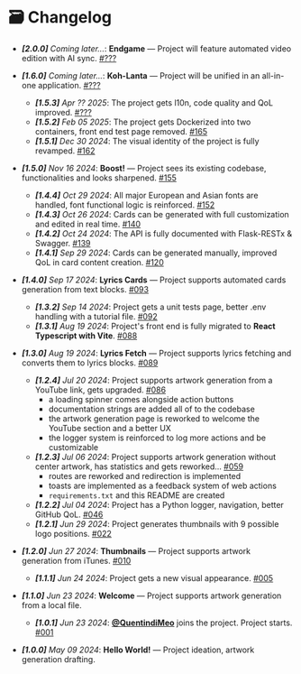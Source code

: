 # :card_file_box: Changelog

- ***[2.0.0]** Coming later...*: **Endgame** — Project will feature automated video edition with AI sync. [#???](#card_file_box-changelog)

- ***[1.6.0]** Coming later...*: **Koh-Lanta** — Project will be unified in an all-in-one application. [#???](#card_file_box-changelog)

  - ***[1.5.3]** Apr ?? 2025*: The project gets l10n, code quality and QoL improved. [#???](#card_file_box-changelog)
  - ***[1.5.2]** Feb 05 2025*: The project gets Dockerized into two containers, front end test page removed. [#165](https://github.com/Thomas-Fernandes/GTFR-CG/pull/165)
  - ***[1.5.1]** Dec 30 2024*: The visual identity of the project is fully revamped. [#162](https://github.com/Thomas-Fernandes/GTFR-CG/pull/162)
- ***[1.5.0]** Nov 16 2024*: **Boost!** — Project sees its existing codebase, functionalities and looks sharpened. [#155](https://github.com/Thomas-Fernandes/GTFR-CG/pull/155)

  - ***[1.4.4]** Oct 29 2024*: All major European and Asian fonts are handled, font functional logic is reinforced. [#152](https://github.com/Thomas-Fernandes/GTFR-CG/pull/152)
  - ***[1.4.3]** Oct 26 2024*: Cards can be generated with full customization and edited in real time. [#140](https://github.com/Thomas-Fernandes/GTFR-CG/pull/140)
  - ***[1.4.2]** Oct 24 2024*: The API is fully documented with Flask-RESTx & Swagger. [#139](https://github.com/Thomas-Fernandes/GTFR-CG/pull/139)
  - ***[1.4.1]** Sep 29 2024*: Cards can be generated manually, improved QoL in card content creation. [#120](https://github.com/Thomas-Fernandes/GTFR-CG/pull/120)
- ***[1.4.0]** Sep 17 2024*: **Lyrics Cards** — Project supports automated cards generation from text blocks. [#093](https://github.com/Thomas-Fernandes/GTFR-CG/pull/93)

  - ***[1.3.2]** Sep 14 2024*: Project gets a unit tests page, better .env handling with a tutorial file. [#092](https://github.com/Thomas-Fernandes/GTFR-CG/pull/92)
  - ***[1.3.1]** Aug 19 2024*: Project's front end is fully migrated to **React Typescript with Vite**. [#088](https://github.com/Thomas-Fernandes/GTFR-CG/pull/88)
- ***[1.3.0]** Aug 19 2024*: **Lyrics Fetch** — Project supports lyrics fetching and converts them to lyrics blocks. [#089](https://github.com/Thomas-Fernandes/GTFR-CG/pull/89)

  - ***[1.2.4]** Jul 20 2024*: Project supports artwork generation from a YouTube link, gets upgraded. [#086](https://github.com/Thomas-Fernandes/GTFR-CG/pull/86)
    - a loading spinner comes alongside action buttons
    - documentation strings are added all of to the codebase
    - the artwork generation page is reworked to welcome the YouTube section and a better UX
    - the logger system is reinforced to log more actions and be customizable
  - ***[1.2.3]** Jul 06 2024*: Project supports artwork generation without center artwork, has statistics and gets reworked... [#059](https://github.com/Thomas-Fernandes/GTFR/pull/59)
    - routes are reworked and redirection is implemented
    - toasts are implemented as a feedback system of web actions
    - `requirements.txt` and this README are created
  - ***[1.2.2]** Jul 04 2024*: Project has a Python logger, navigation, better GitHub QoL. [#046](https://github.com/Thomas-Fernandes/GTFR/pull/46)
  - ***[1.2.1]** Jun 29 2024*: Project generates thumbnails with 9 possible logo positions. [#022](https://github.com/Thomas-Fernandes/GTFR/pull/22)
- ***[1.2.0]** Jun 27 2024*: **Thumbnails** — Project supports artwork generation from iTunes. [#010](https://github.com/Thomas-Fernandes/GTFR/pull/10)

  - ***[1.1.1]** Jun 24 2024*: Project gets a new visual appearance. [#005](https://github.com/Thomas-Fernandes/GTFR/pull/5)
- ***[1.1.0]** Jun 23 2024*: **Welcome** — Project supports artwork generation from a local file.

  - ***[1.0.1]** Jun 23 2024*: [**@QuentindiMeo**](https://github.com/QuentindiMeo) joins the project. Project starts. [#001](https://github.com/Thomas-Fernandes/GTFR/pull/1)
- ***[1.0.0]** May 09 2024*: **Hello World!** — Project ideation, artwork generation drafting.
